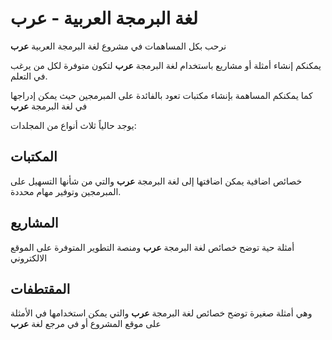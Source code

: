 # لغة البرمجة العربية - عرب
نرحب بكل المساهمات في مشروع لغة البرمجة العربية **عرب**

يمكنكم إنشاء أمثلة أو مشاريع باستخدام لغة البرمجة **عرب** لتكون متوفرة لكل من يرغب في التعلم.

كما يمكنكم المساهمة بإنشاء مكتبات تعود بالفائدة على المبرمجين حيث يمكن إدراجها في لغة البرمجة **عرب**

يوجد حالياً ثلاث أنواع من المجلدات:

## المكتبات
خصائص اضافية يمكن اضافتها إلى لغة البرمجة **عرب** والتي من شأنها التسهيل على المبرمجين وتوفير مهام محددة.

## المشاريع
أمثلة حية توضح خصائص لغة البرمجة **عرب** ومنصة التطوير المتوفرة على الموقع الالكتروني

## المقتطفات
وهي أمثلة صغيرة توضح خصائص لغة البرمجة **عرب** والتي يمكن استخدامها في الأمثلة على موقع المشروع أو في مرجع لغة **عرب**




